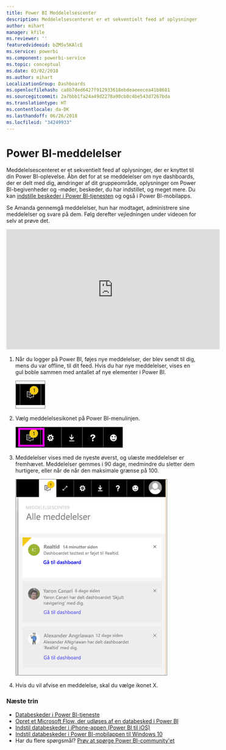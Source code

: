 ```yaml
---
title: Power BI Meddelelsescenter
description: Meddelelsescenteret er et sekventielt feed af oplysninger, der er knyttet til din Power BI-oplevelse.
author: mihart
manager: kfile
ms.reviewer: ''
featuredvideoid: bZMSv5KAlcE
ms.service: powerbi
ms.component: powerbi-service
ms.topic: conceptual
ms.date: 03/02/2018
ms.author: mihart
LocalizationGroup: Dashboards
ms.openlocfilehash: ca8b7ded6427f912933618ebdeaeeecea41b8681
ms.sourcegitcommit: 2a7bbb1fa24a49d2278a90cb0c4be543d7267bda
ms.translationtype: HT
ms.contentlocale: da-DK
ms.lasthandoff: 06/26/2018
ms.locfileid: "34249933"
---
```

# <a name="power-bi-notifications"></a>Power BI-meddelelser
Meddelelsescenteret er et sekventielt feed af oplysninger, der er knyttet til din Power BI-oplevelse. Åbn det for at se meddelelser om nye dashboards, der er delt med dig, ændringer af dit gruppeområde, oplysninger om Power BI-begivenheder og -møder, beskeder, du har indstillet, og meget mere. Du kan [indstille beskeder i Power BI-tjenesten](service-set-data-alerts.md) og også i Power BI-mobilapps.

Se Amanda gennemgå meddelelser, hun har modtaget, administrere sine meddelelser og svare på dem. Følg derefter vejledningen under videoen for selv at prøve det.

<iframe width="560" height="315" src="https://www.youtube.com/embed/bZMSv5KAlcE" frameborder="0" allowfullscreen></iframe>


1. Når du logger på Power BI, føjes nye meddelelser, der blev sendt til dig, mens du var offline, til dit feed. Hvis du har nye meddelelser, vises en gul boble sammen med antallet af nye elementer i Power BI.
   
   ![Ikon for ny meddelelse](media/service-notification-center/power-bi-new-notification.png)
2. Vælg meddelelsesikonet på Power BI-menulinjen.
   
   ![øverste menulinje, hvor ikonet for meddelelser er valgt](media/service-notification-center/power-bi-notifications-icon.png)
3. Meddelelser vises med de nyeste øverst, og ulæste meddelelser er fremhævet. Meddelelser gemmes i 90 dage, medmindre du sletter dem hurtigere, eller når de når den maksimale grænse på 100.
   
   ![Meddelelsescenter](media/service-notification-center/power-bi-notifications.png)
4. Hvis du vil afvise en meddelelse, skal du vælge ikonet X.

### <a name="next-steps"></a>Næste trin
* [Databeskeder i Power BI-tjeneste](service-set-data-alerts.md)
* [Opret et Microsoft Flow, der udløses af en databesked i Power BI](service-flow-integration.md)
* [Indstil databeskeder i iPhone-appen (Power BI til iOS)](mobile-set-data-alerts-in-the-mobile-apps.md)
* [Indstil databeskeder i Power BI-mobilappen til Windows 10](mobile-set-data-alerts-in-the-mobile-apps.md)
* Har du flere spørgsmål? [Prøv at spørge Power BI-community'et](http://community.powerbi.com/)

